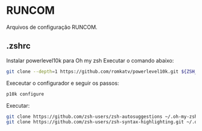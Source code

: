 # RUNCOM

Arquivos de configuração RUNCOM.

## .zshrc

Instalar powerlevel10k para Oh my zsh
Executar o comando abaixo: 
```zsh
git clone --depth=1 https://github.com/romkatv/powerlevel10k.git ${ZSH_CUSTOM:-$HOME/.oh-my-zsh/custom}/themes/powerlevel10k
```

Execeutar o configurador e seguir os passos: 
```zsh
p10k configure
```

Executar: 
```zsh
git clone https://github.com/zsh-users/zsh-autosuggestions ~/.oh-my-zsh/custom/plugins/zsh-autosuggestions
git clone https://github.com/zsh-users/zsh-syntax-highlighting.git ~/.oh-my-zsh/custom/plugins/zsh-syntax-highlighting
```




